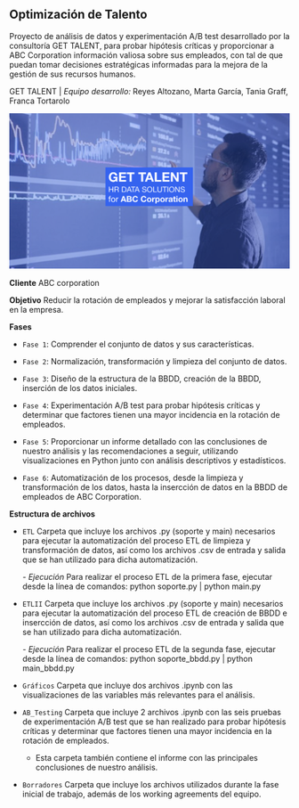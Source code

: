 ## Optimización de Talento
Proyecto de análisis de datos y experimentación A/B test desarrollado por la consultoría GET TALENT, para probar hipótesis críticas y proporcionar a ABC Corporation información valiosa sobre sus empleados, con tal de que puedan tomar decisiones estratégicas informadas para la mejora de la gestión de sus recursos humanos.

GET TALENT | *Equipo desarrollo:* Reyes Altozano, Marta García, Tania Graff, Franca Tortarolo

![imagen_portada_modulo](portada.png)

**Cliente** ABC corporation

**Objetivo** Reducir la rotación de empleados y mejorar la satisfacción laboral en la empresa.

**Fases**

- `Fase 1`: Comprender el conjunto de datos y sus características. 

- `Fase 2`: Normalización, transformación y limpieza del conjunto de datos.

- `Fase 3`: Diseño de la estructura de la BBDD, creación de la BBDD, inserción de los datos iniciales. 

- `Fase 4`: Experimentación A/B test para probar hipótesis críticas y determinar que factores tienen una mayor incidencia en la rotación de empleados. 

- `Fase 5`: Proporcionar un informe detallado con las conclusiones de nuestro análisis y las recomendaciones a seguir, utilizando visualizaciones en Python junto con análisis descriptivos y estadísticos.

- `Fase 6`: Automatización de los procesos, desde la limpieza y transformación de los datos, hasta la insercción de datos en la BBDD de empleados de ABC Corporation.

**Estructura de archivos**
- `ETL`
Carpeta que incluye los archivos .py (soporte y main) necesarios para ejecutar la automatización del proceso ETL de limpieza y transformación de datos, así como los archivos .csv de entrada y salida que se han utilizado para dicha automatización.

   *- Ejecución* Para realizar el proceso ETL de la primera fase, ejecutar desde la línea de comandos: python soporte.py | python main.py 

- `ETLII`
Carpeta que incluye los archivos .py (soporte y main) necesarios para ejecutar la automatización del proceso ETL de creación de BBDD e insercción de datos, así como los archivos .csv de entrada y salida que se han utilizado para dicha automatización.

   *- Ejecución* Para realizar el proceso ETL de la segunda fase, ejecutar desde la línea de comandos: python soporte_bbdd.py | python main_bbdd.py

- `Gráficos`
Carpeta que incluye dos archivos .ipynb con las visualizaciones de las variables más relevantes para el análisis.

- `AB_Testing`
Carpeta que incluye 2 archivos .ipynb con las seis pruebas de experimentación A/B test que se han realizado para probar hipótesis críticas y determinar que factores tienen una mayor incidencia en la rotación de empleados.
   - Esta carpeta también contiene el informe con las principales conclusiones de nuestro análisis.

- `Borradores`
Carpeta que incluye los archivos utilizados durante la fase inicial de trabajo, además de los working agreements del equipo.
